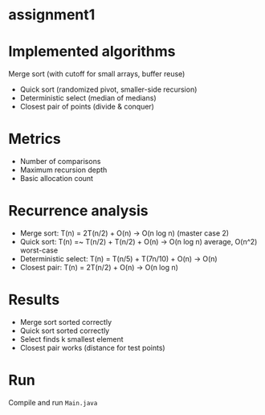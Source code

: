 # assignment1

# Implemented algorithms
 Merge sort (with cutoff for small arrays, buffer reuse)
- Quick sort (randomized pivot, smaller-side recursion)
- Deterministic select (median of medians)
- Closest pair of points (divide & conquer)

# Metrics
- Number of comparisons
- Maximum recursion depth
- Basic allocation count

# Recurrence analysis
- Merge sort: T(n) = 2T(n/2) + O(n) -> O(n log n) (master case 2)  
- Quick sort: T(n) =~ T(n/2) + T(n/2) + O(n) -> O(n log n) average, O(n^2) worst-case  
- Deterministic select: T(n) = T(n/5) + T(7n/10) + O(n) -> O(n)  
- Closest pair: T(n) = 2T(n/2) + O(n) -> O(n log n)

# Results
- Merge sort sorted correctly
- Quick sort sorted correctly
- Select finds k smallest element
- Closest pair works (distance for test points)

# Run
Compile and run `Main.java`  
